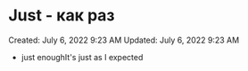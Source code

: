 # Just - как раз

Created: July 6, 2022 9:23 AM
Updated: July 6, 2022 9:23 AM

- just enoughIt's just as I expected